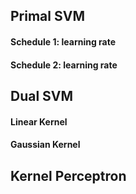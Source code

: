 ## Primal SVM
#### Schedule 1: learning rate
#### Schedule 2: learning rate
## Dual SVM
#### Linear Kernel
#### Gaussian Kernel
## Kernel Perceptron

